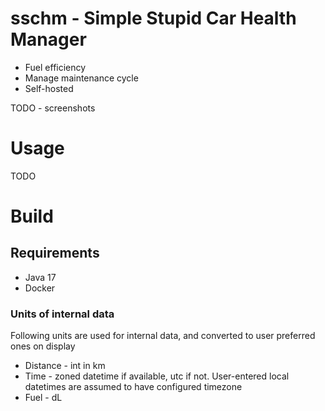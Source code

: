 # sschm - Simple Stupid Car Health Manager

* Fuel efficiency
* Manage maintenance cycle
* Self-hosted

TODO - screenshots

# Usage

TODO

# Build

## Requirements

* Java 17
* Docker

### Units of internal data

Following units are used for internal data, and converted to user preferred ones on display

* Distance - int in km
* Time - zoned datetime if available, utc if not. User-entered local datetimes are assumed to have configured timezone
* Fuel - dL

